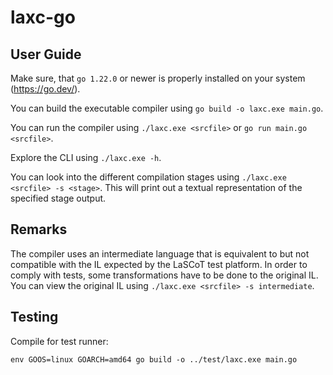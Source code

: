 # laxc-go

## User Guide

Make sure, that `go 1.22.0` or newer is properly installed on your system (https://go.dev/).

You can build the executable compiler using `go build -o laxc.exe main.go`.

You can run the compiler using `./laxc.exe <srcfile>` or `go run main.go <srcfile>`.

Explore the CLI using `./laxc.exe -h`.

You can look into the different compilation stages using `./laxc.exe <srcfile> -s <stage>`.
This will print out a textual representation of the specified stage output.

## Remarks

The compiler uses an intermediate language that is equivalent to but not compatible with the IL expected by the LaSCoT test platform.
In order to comply with tests, some transformations have to be done to the original IL.
You can view the original IL using `./laxc.exe <srcfile> -s intermediate`.

## Testing

Compile for test runner:

```
env GOOS=linux GOARCH=amd64 go build -o ../test/laxc.exe main.go
```